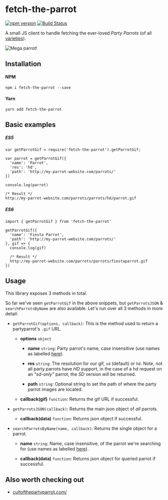 # fetch-the-parrot

[![npm version](https://badge.fury.io/js/fetch-the-parrot.svg)](https://badge.fury.io/js/fetch-the-parrot)
[![Build Status](https://travis-ci.org/breadadams/fetch-the-parrot.svg?branch=master)](https://travis-ci.org/breadadams/fetch-the-parrot)

A small JS client to handle fetching the ever-loved _Party Parrots_ (of all [varieties](http://cultofthepartyparrot.com/)).

![Mega parrot!](https://g.redditmedia.com/F2mSqRceNQbYdWhAaTo0xy4uR4QxQlBMRFYAn1xrKK4.gif?w=320&s=b2d1e56e82733371048a7e2b6d61b7f8)

## Installation

#### NPM

`npm i fetch-the-parrot --save`

#### Yarn

`yarn add fetch-the-parrot`

## Basic examples

##### ES5

```
var getParrotGif = require('fetch-the-parrot').getParrotGif;

var parrot = getParrotGif({
  'name': 'Parrot',
  'res': 'hd',
  'path': 'http://my-parrot-website.com/parrots/'
})

console.log(parrot)

/* Result */
http://my-parrot-website.com/parrots/parrots/hd/parrot.gif
```

##### ES6

```
import { getParrotGif } from 'fetch-the-parrot'

getParrotGif({
  'name': 'Fiesta Parrot',
  'path': 'http://my-parrot-website.com/parrots/'
}, gif => {
  console.log(gif)

  /* Result */
  http://my-parrot-website.com/parrots/parrots/fiestaparrot.gif
})
```

## Usage

This library exposes 3 methods in total.

So far we've seen `getParrotGif` in the above snippets, but `getParrotsJSON` & `searchParrotsByName` are also available. Let's run over all 3 methods in more detail:

- `getParrotGif(options, callback)`: This is the method used to return a partyparrot's `.gif` URL.

  - **options** `object`

    - **name** `string`: Party parrot's name, case insensitive (use names as labelled [here](http://cultofthepartyparrot.com/)).

    - **res** `string`: The resolution for our gif, `sd` (default) or `hd`. Note, not all party parrots have _HD_ support, in the case of a hd request on an _"sd-only"_ parrot, the _SD_ version will be returned.

    - **path** `string`: Optional string to set the path of where the party parrot images are located.

  - **callback(gif)** `function`: Returns the gif URL if successful.

- `getParrotsJSON(callback)`: Returns the main json object of _all_ parrots.

  - **callback(data)** `function`: Returns json object if successful.

- `searchParrotsByName(name, callback)`: Returns the single object for a parrot.

  - **name** `string`: Name, case insensitive, of the parrot we're searching for (use names as labelled [here](http://cultofthepartyparrot.com/)).

  - **callback(data)** `function`: Returns json object for queried parrot if successful.

## Also worth checking out

- [cultofthepartyparrot.com/](http://cultofthepartyparrot.com/)
